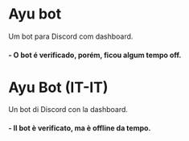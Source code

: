 # Ayu bot
Um bot para Discord com dashboard.

<h4>- O bot é verificado, porém, ficou algum tempo off.</h4>

# Ayu Bot (IT-IT)
Un bot di Discord con la dashboard.

<h4>- Il bot è verificato, ma è offline da tempo.</h4>
